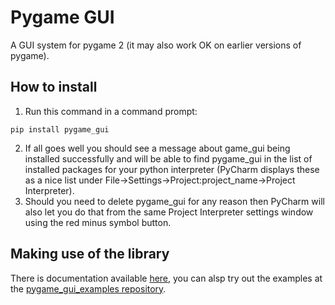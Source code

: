 # Pygame GUI
A GUI system for pygame 2 (it may also work OK on earlier versions of pygame).

## How to install

1. Run this command in a command prompt:
```
pip install pygame_gui
```
2. If all goes well you should see a message about game_gui being installed successfully and will be able to find pygame_gui in the list of installed packages for your python interpreter (PyCharm displays these as a nice list under File->Settings->Project:project_name->Project Interpreter). 
3. Should you need to delete pygame_gui for any reason then PyCharm will also let you do that from the same Project Interpreter settings window using the red minus symbol button.

## Making use of the library

There is documentation available [here](https://pygame-gui.readthedocs.io/en/latest/index.html), you can alsp try out the examples at the [pygame_gui_examples repository](https://github.com/MyreMylar/pygame_gui_examples).

